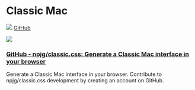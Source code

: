# Classic Mac

![](https://github.githubassets.com/favicons/favicon.svg) [GitHub](https://github.com/npjg/classic.css)

![](https://forum.codeselfstudy.com/uploads/default/optimized/2X/4/49224ca24d4e903947547710828b0682b3b3950d_2_690x345.png)

### [GitHub - npjg/classic.css: Generate a Classic Mac interface in your browser](https://github.com/npjg/classic.css)

Generate a Classic Mac interface in your browser. Contribute to npjg/classic.css development by creating an account on GitHub.
